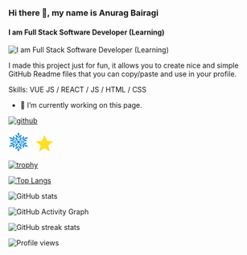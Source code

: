 ### Hi there 👋, my name is Anurag Bairagi
#### I am Full Stack Software Developer (Learning)
![I am Full Stack Software Developer (Learning)](https://anurag-044.github.io/github-profile-readme-generator/images/banner.png)

I made this project just for fun, it allows you to create nice and simple GitHub Readme files that you can copy/paste and use in your profile.

Skills: VUE JS / REACT / JS / HTML / CSS

- 🔭 I’m currently working on this page. 


[<img src='https://cdn.jsdelivr.net/npm/simple-icons@3.0.1/icons/github.svg' alt='github' height='40'>](https://github.com/anurag-044)  

<a href='https://archiveprogram.github.com/'><img src='https://raw.githubusercontent.com/acervenky/animated-github-badges/master/assets/acbadge.gif' width='40' height='40'></a> <a href='https://stars.github.com/'><img src='https://raw.githubusercontent.com/acervenky/animated-github-badges/master/assets/starbadge.gif' width='35' height='35'></a> 

[![trophy](https://github-profile-trophy.vercel.app/?username=anurag-044)](https://github.com/ryo-ma/github-profile-trophy)

[![Top Langs](https://github-readme-stats.vercel.app/api/top-langs/?username=anurag-044)](https://github.com/anuraghazra/github-readme-stats)

![GitHub stats](https://github-readme-stats.vercel.app/api?username=anurag-044&show_icons=true)  

![GitHub Activity Graph](https://activity-graph.herokuapp.com/graph?username=anurag-044)  

![GitHub streak stats](https://github-readme-streak-stats.herokuapp.com/?user=anurag-044)  

![Profile views](https://gpvc.arturio.dev/anurag-044)  
